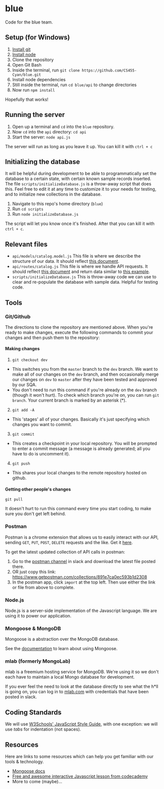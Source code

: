 # blue
Code for the blue team.

## Setup (for Windows)
1. [Install git](https://git-for-windows.github.io/)
2. [Install node](https://nodejs.org/en/)
3. Clone the repository
  1. Open Git Bash
  2. Inside the terminal, run `git clone https://github.com/CS455-Cyan/blue.git`
3. Install node dependencies
  1. Still inside the terminal, run `cd blue/api` to change directories
  2. Now run `npm install`

Hopefully that works!

## Running the server
1. Open up a terminal and `cd` into the `blue` repository.
2. Now `cd` into the `api` directory: `cd api`
3. Start the server: `node api.js`

The server will run as long as you leave it up. You can kill it with `ctrl + c`

## Initializing the database
It will be helpful during development to be able to programmatically set the database to a certain state, with certain known sample records inserted. The file `scripts/initializeDatabase.js` is a throw-away script that does this. Feel free to edit it at any time to customize it to your needs for testing, and to initialize new collections in the database.

1. Navigate to this repo's home directory (`blue`)
2. Run `cd scripts`
3. Run `node initializeDatabase.js`

The script will let you know once it's finished. After that you can kill it with `ctrl + c`.

## Relevant files

* `api/models/catalog.model.js` This file is where we describe the structure of our data. It should reflect [this document](https://drive.google.com/open?id=1K9UBM-vfAotRwtsBX8bN12OjiVsqQ6R_6pN9YugiBpQ).
* `api/routes/catalog.js` This file is where we handle API requests. It should reflect [this document](https://drive.google.com/open?id=1chPKE1WVSA3kWQ4xs7IhyLyomoH2w8S-mZ0y8HShJm8) and return data similar to [this example](https://drive.google.com/open?id=0B7bRJi6ppRPbRXFWWWQwNFY2Tms).
* `scripts/initializeDatabase.js` This is throw-away code we can use to clear and re-populate the database with sample data. Helpful for testing code.

## Tools

### Git/Github

The directions to clone the repository are mentioned above. When you're ready to make changes, execute the following commands to commit your changes and then push them to the repository:

#### Making changes

1. `git checkout dev`
  * This switches you from the `master` branch to the `dev` branch. We want to make all of our changes on the `dev` branch, and then occasionally merge our changes on `dev` to `master` after they have been tested and approved by our SQA.
  * You don't need to run this command if you're already on the `dev` branch (though it won't hurt). To check which branch you're on, you can run `git branch`. Your current branch is marked by an asterisk (*).
2. `git add -A`
  * This 'stages' all of your changes. Basically it's just specifying which changes you want to commit.
3. `git commit`
  * This creates a checkpoint in your local repository. You will be prompted to enter a commit message (a message is already generated; all you have to do is uncomment it).
4. `git push`
  * This shares your local changes to the remote repository hosted on github.

#### Getting other people's changes

`git pull`

It doesn't hurt to run this command every time you start coding, to make sure you don't get left behind.

### Postman

Postman is a chrome extension that allows us to easily interact with our API, sending `GET`, `PUT`, `POST`, `DELETE` requests and the like. Get it [here](https://chrome.google.com/webstore/detail/postman/fhbjgbiflinjbdggehcddcbncdddomop).

To get the latest updated collection of API calls in postman:

1. Go to the [postman channel](https://cs455cyan.slack.com/messages/postman/details/) in slack and download the latest file posted there.
2. OR just copy this link: https://www.getpostman.com/collections/891e7ca0ec593b1d2308
3. In the postman app, click `import` at the top left. Then use either the link or file from above to complete.

### Node.js

Node.js is a server-side implementation of the Javascript language. We are using it to power our application.

### Mongoose & MongoDB

Mongoose is a abstraction over the MongoDB database. 

See the [documentation](http://mongoosejs.com/docs/guide.html) to learn about using Mongoose.

### mlab (formerly MongoLab)

mlab is a freemium hosting service for MongoDB. We're using it so we don't each have to maintain a local Mongo database for development.

If you ever feel the need to look at the database directly to see what the h*ll is going on, you can log in to [mlab.com](https://mlab.com) with credentials that have been posted in slack.

## Coding Standards

We will use [W3Schools' JavaScript Style Guide](http://www.w3schools.com/js/js_conventions.asp), with one exception: we will use *tabs* for indentation (not spaces).

## Resources

Here are links to some resources which can help you get familiar with our tools & technology.

* [Mongoose docs](http://mongoosejs.com/docs/guide.html)
* [Free and awesome interactive Javascript lesson from codecademy](https://www.codecademy.com/learn/javascript)
* More to come (maybe)...
